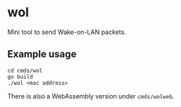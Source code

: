 # wol

Mini tool to send Wake-on-LAN packets.

## Example usage

```
cd cmds/wol
go build
./wol <mac address>
```

There is also a WebAssembly version under `cmds/wolweb`.
